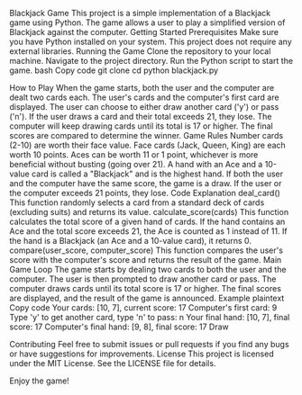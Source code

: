 Blackjack Game
This project is a simple implementation of a Blackjack game using Python. The game allows a user to play a simplified version of Blackjack against the computer.
Getting Started
Prerequisites
Make sure you have Python installed on your system. This project does not require any external libraries.
Running the Game
Clone the repository to your local machine.
Navigate to the project directory.
Run the Python script to start the game.
bash
Copy code
git clone <repository-url>
cd <repository-directory>
python blackjack.py

How to Play
When the game starts, both the user and the computer are dealt two cards each.
The user's cards and the computer's first card are displayed.
The user can choose to either draw another card ('y') or pass ('n').
If the user draws a card and their total exceeds 21, they lose.
The computer will keep drawing cards until its total is 17 or higher.
The final scores are compared to determine the winner.
Game Rules
Number cards (2-10) are worth their face value.
Face cards (Jack, Queen, King) are each worth 10 points.
Aces can be worth 11 or 1 point, whichever is more beneficial without busting (going over 21).
A hand with an Ace and a 10-value card is called a "Blackjack" and is the highest hand.
If both the user and the computer have the same score, the game is a draw.
If the user or the computer exceeds 21 points, they lose.
Code Explanation
deal_card()
This function randomly selects a card from a standard deck of cards (excluding suits) and returns its value.
calculate_score(cards)
This function calculates the total score of a given hand of cards. If the hand contains an Ace and the total score exceeds 21, the Ace is counted as 1 instead of 11. If the hand is a Blackjack (an Ace and a 10-value card), it returns 0.
compare(user_score, computer_score)
This function compares the user's score with the computer's score and returns the result of the game.
Main Game Loop
The game starts by dealing two cards to both the user and the computer.
The user is then prompted to draw another card or pass.
The computer draws cards until its total score is 17 or higher.
The final scores are displayed, and the result of the game is announced.
Example
plaintext
Copy code
Your cards: [10, 7], current score: 17
Computer's first card: 9
Type 'y' to get another card, type 'n' to pass: n
Your final hand: [10, 7], final score: 17
Computer's final hand: [9, 8], final score: 17
Draw

Contributing
Feel free to submit issues or pull requests if you find any bugs or have suggestions for improvements.
License
This project is licensed under the MIT License. See the LICENSE file for details.

Enjoy the game!


